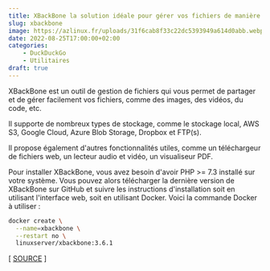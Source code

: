 ```yaml
---
title: XBackBone la solution idéale pour gérer vos fichiers de manière légère et efficace
slug: xbackbone
image: https://azlinux.fr/uploads/31f6cab8f33c22dc5393949a614d0abb.webp
date: 2022-08-25T17:00:00+02:00
categories:
    - DuckDuckGo
    - Utilitaires
draft: true
---
```


XBackBone est un outil de gestion de fichiers qui vous permet de partager et de gérer facilement vos fichiers, comme des images, des vidéos, du code, etc.

Il supporte de nombreux types de stockage, comme le stockage local, AWS S3, Google Cloud, Azure Blob Storage, Dropbox et FTP(s).

Il propose également d'autres fonctionnalités utiles, comme un téléchargeur de fichiers web, un lecteur audio et vidéo, un visualiseur PDF.

Pour installer XBackBone, vous avez besoin d'avoir PHP >= 7.3 installé sur votre système. Vous pouvez alors télécharger la dernière version de XBackBone sur GitHub et suivre les instructions d'installation soit en utilisant l'interface web, soit en utilisant Docker. Voici la commande Docker à utiliser :

```bash
docker create \
  --name=xbackbone \
  --restart no \
  linuxserver/xbackbone:3.6.1
```

[ [SOURCE](https://github.com/SergiX44/XBackBone) ]
